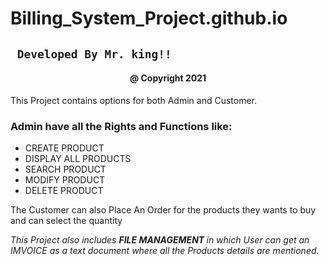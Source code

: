 # Billing_System_Project.github.io

<h2><code> Developed By Mr. king!!</code></h2>
<h4><center> @ Copyright 2021 </center></h4>
<p>This Project contains options for both Admin and Customer.</p>
<h3> Admin have all the Rights and Functions like: </h3>
<ul>
  <li> CREATE PRODUCT </li>
  <li> DISPLAY ALL PRODUCTS </li>
  <li> SEARCH PRODUCT </li>
  <li> MODIFY PRODUCT </li>
  <li> DELETE PRODUCT </li>
</ul>

<p> The Customer can also Place An Order for the products they wants to buy and can select the quantity</p>

<p><i> This Project also includes <b> FILE MANAGEMENT </b> in which User can get an IMVOICE as a text document where all the Products details are mentioned.</i></p>

